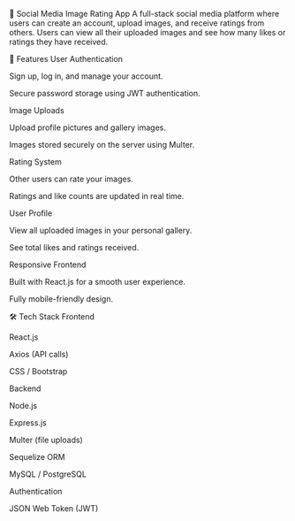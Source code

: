 📸 Social Media Image Rating App
A full-stack social media platform where users can create an account, upload images, and receive ratings from others. Users can view all their uploaded images and see how many likes or ratings they have received.

🚀 Features
User Authentication

Sign up, log in, and manage your account.

Secure password storage using JWT authentication.

Image Uploads

Upload profile pictures and gallery images.

Images stored securely on the server using Multer.

Rating System

Other users can rate your images.

Ratings and like counts are updated in real time.

User Profile

View all uploaded images in your personal gallery.

See total likes and ratings received.

Responsive Frontend

Built with React.js for a smooth user experience.

Fully mobile-friendly design.

🛠 Tech Stack
Frontend

React.js

Axios (API calls)

CSS / Bootstrap

Backend

Node.js

Express.js

Multer (file uploads)

Sequelize ORM

MySQL / PostgreSQL

Authentication

JSON Web Token (JWT)
